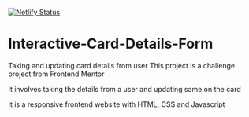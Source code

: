 [![Netlify Status](https://api.netlify.com/api/v1/badges/8938e36a-84a4-4ebc-8747-214a416deb5a/deploy-status)](https://app.netlify.com/sites/adorable-alfajores-464dc4/deploys)
# Interactive-Card-Details-Form
Taking and updating card details from user
This project is a challenge project from Frontend Mentor

It involves taking the details from a user
and updating same on the card

It is a responsive frontend website with HTML, CSS and Javascript
